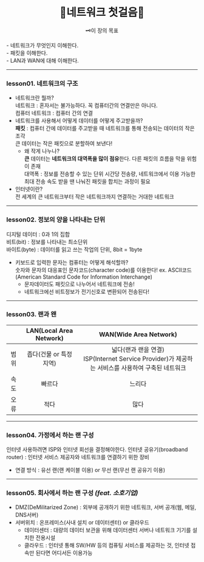 <div align="center">
  <h1>🧩네트워크 첫걸음🧩</h1>
  <p>🗝️이 장의 목표</p>
  <p style="text-align: left">
    - 네트워크가 무엇인지 이해한다.<br>
    - 패킷을 이해한다.<br>
    - LAN과 WAN에 대해 이해한다.  
  </p>
</div>

---
### lesson01. 네트워크의 구조 
  - 네트워크란 뭘까?  
    네트워크 : 혼자서는 불가능하다. 꼭 컴퓨터간의 연결만은 아니다.  
    컴퓨터 네트워크 : 컴퓨터 간의 연결  
  - 네트워크를 사용해서 어떻게 데이터를 어떻게 주고받을까?  
    **패킷** : 컴퓨터 간에 데이터를 주고받을 때 네트워크를 통해 전송되는 데이터의 작은 조각  
    큰 데이터는 작은 패킷으로 분할하여 보낸다!
    - 왜 작게 나누나?  
      **큰** 데이터는 **네트워크의 대역폭을 많이 점유**한다. 다른 패킷의 흐름을 막을 위험이 존재  
      대역폭 : 정보를 전송할 수 있는 단위 시간당 전송량, 네트워크에서 이용 가능한 최대 전송 속도
    받을 땐 나눠진 패킷을 합치는 과정이 필요
  - 인터넷이란?  
    전 세계의 큰 네트워크부터 작은 네트워크까지 연결하는 거대한 네트워크  

---
### lesson02. 정보의 양을 나타내는 단위  
  디지털 데이터 : 0과 1의 집합  
  비트(bit) : 정보를 나타내는 최소단위  
  바이트(byte) : 데이터를 읽고 쓰는 작업의 단위, 8bit = 1byte  
  - 키보드로 입력한 문자는 컴퓨터는 어떻게 해석할까?  
    숫자와 문자의 대응표인 문자코드(character code)를 이용한다! ex. ASCII코드(American Standard Code for Information Interchange)  
    - 문자데이터도 패킷으로 나누어서 네트워크에 전송!  
    - 네트워크에선 비트정보가 전기신호로 변환되어 전송된다!
      
---
### lesson03. 랜과 왠 
|  | LAN(Local Area Network) | WAN(Wide Area Network) |
| :-: | :---------------------: | :--------------------: |
| 범위 | 좁다(건물 or 특정 지역) | 넓다(랜과 랜을 연결)<br>ISP(Internet Service Provider)가 제공하는 서비스를 사용하여 구축된 네트워크<br> |  
| 속도 | 빠르다 | 느리다 |
| 오류 |  적다  |  많다  |

---
### lesson04. 가정에서 하는 랜 구성
인터넷 사용하려면 ISP와 인터넷 회선을 결정해야한다.
인터넷 공유기(broadband router) : 인터넷 서비스 제공자와 네트워크를 연결하기 위한 장비 
 - 연결 방식 : 유선 랜(랜 케이블 이용) or 무선 랜(무선 랜 공유기 이용)

---
### lesson05. 회사에서 하는 랜 구성 _(feat. 소호기업)_
  - DMZ(DeMilitarized Zone) : 외부에 공개하기 위한 네트워크, 서버 공개(웹, 메일, DNS서버)  
  - 서버위치 : 온프레미스(사내 설치 or 데이터센터) or 클라우드  
    - 데이터센터 : 대량의 데이터 보관을 위해 데이터센터 서버나 네트워크 기기를 설치한 전용시설  
    - 클라우드 : 인터넷 통해 SW/HW 등의 컴퓨팅 서비스를 제공하는 것, 인터넷 접속만 된다면 어디서든 이용가능  
